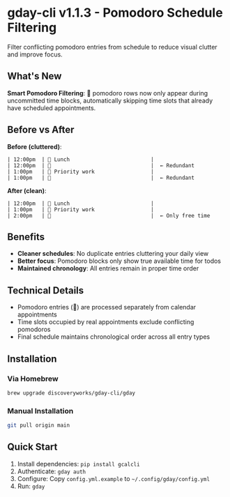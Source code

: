 # gday-cli v1.1.3 - Pomodoro Schedule Filtering

Filter conflicting pomodoro entries from schedule to reduce visual clutter and improve focus.

## What's New

**Smart Pomodoro Filtering**: 🍅 pomodoro rows now only appear during uncommitted time blocks, automatically skipping time slots that already have scheduled appointments.

## Before vs After

**Before (cluttered)**:
```
| 12:00pm  | 🍜 Lunch                          |
| 12:00pm  | 🍅                                |  ← Redundant
| 1:00pm   | 👑 Priority work                  |
| 1:00pm   | 🍅                                |  ← Redundant
```

**After (clean)**:
```
| 12:00pm  | 🍜 Lunch                          |
| 1:00pm   | 👑 Priority work                  |  
| 2:00pm   | 🍅                                |  ← Only free time
```

## Benefits

- **Cleaner schedules**: No duplicate entries cluttering your daily view
- **Better focus**: Pomodoro blocks only show true available time for todos
- **Maintained chronology**: All entries remain in proper time order

## Technical Details

- Pomodoro entries (🍅) are processed separately from calendar appointments
- Time slots occupied by real appointments exclude conflicting pomodoros
- Final schedule maintains chronological order across all entry types

## Installation

### Via Homebrew
```bash
brew upgrade discoveryworks/gday-cli/gday
```

### Manual Installation
```bash
git pull origin main
```

## Quick Start

1. Install dependencies: `pip install gcalcli`
2. Authenticate: `gday auth`
3. Configure: Copy `config.yml.example` to `~/.config/gday/config.yml`
4. Run: `gday`